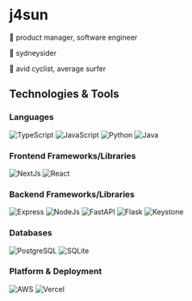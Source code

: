 # j4sun
🌟 product manager, software engineer

📍 sydneysider

🚴 avid cyclist, average surfer

## Technologies & Tools

### Languages
![TypeScript](https://img.shields.io/badge/TypeScript-informational?style=flat&logo=typescript&logoColor=white&color=2bbc8a)
![JavaScript](https://img.shields.io/badge/JavaScript-informational?style=flat&logo=javascript&logoColor=white&color=2bbc8a)
![Python](https://img.shields.io/badge/Python-informational?style=flat&logo=python&logoColor=white&color=2bbc8a)
![Java](https://img.shields.io/badge/Java-informational?style=flat&logo=java&logoColor=white&color=2bbc8a)

### Frontend Frameworks/Libraries
![NextJs](https://img.shields.io/badge/Next.js-informational?style=flat&logo=next.js&logoColor=white&color=2bbc8a)
![React](https://img.shields.io/badge/React-informational?style=flat&logo=react&logoColor=white&color=2bbc8a)

### Backend Frameworks/Libraries
![Express](https://img.shields.io/badge/Express-informational?style=flat&logo=express&logoColor=white&color=2bbc8a)
![NodeJs](https://img.shields.io/badge/Node.js-informational?style=flat&logo=node.js&logoColor=white&color=2bbc8a)
![FastAPI](https://img.shields.io/badge/FastAPI-informational?style=flat&logo=fastapi&logoColor=white&color=2bbc8a)
![Flask](https://img.shields.io/badge/Flask-informational?style=flat&logo=flask&logoColor=white&color=2bbc8a)
![Keystone](https://img.shields.io/badge/Keystone-informational?style=flat&logo=keystone&logoColor=white&color=2bbc8a)

### Databases
![PostgreSQL](https://img.shields.io/badge/PostgreSQL-informational?style=flat&logo=postgresql&logoColor=white&color=2bbc8a)
![SQLite](https://img.shields.io/badge/SQLite-informational?style=flat&logo=sqlite&logoColor=white&color=2bbc8a)

### Platform & Deployment
![AWS](https://img.shields.io/badge/AWS-informational?style=flat&logo=amazon-aws&logoColor=white&color=2bbc8a)
![Vercel](https://img.shields.io/badge/Vercel-informational?style=flat&logo=vercel&logoColor=white&color=2bbc8a)
